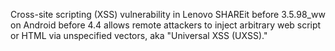 Cross-site scripting (XSS) vulnerability in Lenovo SHAREit before 3.5.98_ww on Android before 4.4 allows remote attackers to inject arbitrary web script or HTML via unspecified vectors, aka "Universal XSS (UXSS)."